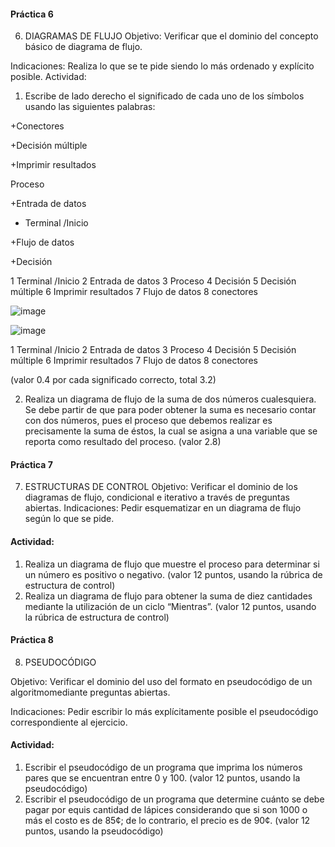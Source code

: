 #### Práctica 6
6. DIAGRAMAS DE FLUJO
Objetivo: Verificar que el dominio del concepto básico de diagrama de flujo.

Indicaciones: Realiza lo que se te pide siendo lo más ordenado y explícito posible.
Actividad:

  1. Escribe de lado derecho el significado de cada uno de los símbolos usando las
  siguientes palabras: 
  
  +Conectores
  
  +Decisión múltiple
  
  +Imprimir resultados
  
  Proceso
  
  +Entrada de datos
  
 + Terminal /Inicio
  
  +Flujo de datos
  
  +Decisión
  
  
  1 Terminal /Inicio
  2 Entrada de datos
  3 Proceso
  4 Decisión
  5 Decisión múltiple
  6 Imprimir resultados
  7 Flujo de datos
  8 conectores
  
  
  ![image](https://user-images.githubusercontent.com/91554777/160035477-c0f52624-a62c-40d0-b2e2-3dccdd8549e4.png)


![image](https://user-images.githubusercontent.com/101912013/161402584-0568b8ae-f228-4e0c-b92b-52415b87416b.png)

1 Terminal /Inicio
  2 Entrada de datos
  3 Proceso
  4 Decisión
  5 Decisión múltiple
  6 Imprimir resultados
  7 Flujo de datos
  8 conectores
  
  (valor 0.4 por cada significado correcto, total 3.2)
  
   2. Realiza un diagrama de flujo de la suma de dos números cualesquiera. Se debe partir de que para poder obtener la suma es necesario contar con dos números, pues el
    proceso que debemos realizar es precisamente la suma de éstos, la cual se asigna a una variable que se reporta como resultado del proceso. (valor 2.8)
    
 #### Práctica 7
7. ESTRUCTURAS DE CONTROL
Objetivo: Verificar el dominio de los diagramas de flujo, condicional e iterativo a través de preguntas abiertas.
Indicaciones: Pedir esquematizar en un diagrama de flujo según lo que se pide.
#### Actividad:
  1. Realiza un diagrama de flujo que muestre el proceso para determinar si un número es positivo o negativo. (valor 12 puntos, usando la rúbrica de estructura de control)
  2. Realiza un diagrama de flujo para obtener la suma de diez cantidades mediante la utilización de un ciclo “Mientras”. (valor 12 puntos, usando la rúbrica de estructura de
control)

#### Práctica 8
8. PSEUDOCÓDIGO

Objetivo: Verificar el dominio del uso del formato en pseudocódigo de un algoritmomediante preguntas abiertas.

Indicaciones: Pedir escribir lo más explícitamente posible el pseudocódigo correspondiente al ejercicio.

#### Actividad:

  1. Escribir el pseudocódigo de un programa que imprima los números pares que se encuentran entre 0 y 100. (valor 12 puntos, usando la pseudocódigo)
  2. Escribir el pseudocódigo de un programa que determine cuánto se debe pagar por equis cantidad de lápices considerando que si son 1000 o más el costo es de 85¢; de lo
contrario, el precio es de 90¢. (valor 12 puntos, usando la pseudocódigo)
